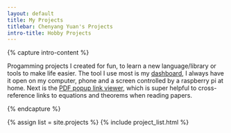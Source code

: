 ```yaml
---
layout: default
title: My Projects
titlebar: Chenyang Yuan's Projects
intro-title: Hobby Projects
---
```

{% capture intro-content %}

Progamming projects I created for fun, to learn a new language/library or tools
to make life easier. The tool I use most is my
[dashboard](#/projects/06-dashboard), I always have it open on my computer,
phone and a screen controlled by a raspberry pi at home. Next is the [PDF popup
link viewer](#/projects/07-pdfviewer), which is super helpful to cross-reference
links to equations and theorems when reading papers.

{% endcapture %}

{% assign list = site.projects %}
{% include project_list.html %}

